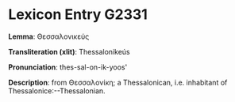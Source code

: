 # Lexicon Entry G2331

**Lemma**: Θεσσαλονικεύς

**Transliteration (xlit)**: Thessalonikeús

**Pronunciation**: thes-sal-on-ik-yoos'

**Description**:
from Θεσσαλονίκη; a Thessalonican, i.e. inhabitant of Thessalonice:--Thessalonian.
